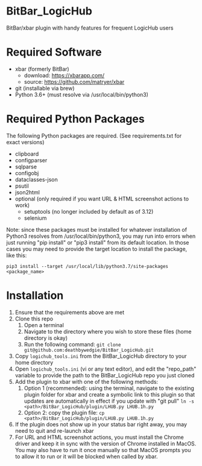 # BitBar_LogicHub
BitBar/xbar plugin with handy features for frequent LogicHub users

# Required Software
* xbar (formerly BitBar)
  * download: https://xbarapp.com/
  * source: https://github.com/matryer/xbar
* git (installable via brew)
* Python 3.6+ (must resolve via /usr/local/bin/python3)

# Required Python Packages
The following Python packages are required. (See requirements.txt for exact versions)

* clipboard
* configparser
* sqlparse
* configobj
* dataclasses-json
* psutil
* json2html
* optional (only required if you want URL & HTML screenshot actions to work)
  * setuptools (no longer included by default as of 3.12)
  * selenium

Note: since these packages must be installed for whatever installation of 
Python3 resolves from /usr/local/bin/python3, you may run into errors when just 
running "pip install" or "pip3 install" from its default location. In those 
cases you may need to provide the target location to install the package, like 
this:

`pip3 install --target /usr/local/lib/python3.7/site-packages <package_name>`


# Installation
1. Ensure that the requirements above are met
2. Clone this repo
   1. Open a terminal
   2. Navigate to the directory where you wish to store these files (home directory is okay)
   3. Run the following command: `git clone git@github.com:deathbywedgie/BitBar_LogicHub.git`
3. Copy `logichub_tools.ini` from the BitBar_LogicHub directory to your home directory
4. Open `logichub_tools.ini` (vi or any text editor), and edit the "repo_path" variable to provide the path to the BitBar_LogicHub repo you just cloned
5. Add the plugin to xbar with one of the following methods:
   1. Option 1 (recommended): using the terminal, navigate to the existing plugin folder for xbar and create a symbolic link to this plugin so that updates are automatically in effect if you update with "git pull" `ln -s <path>/BitBar_LogicHub/plugin/LHUB.py LHUB.1h.py`
   2. Option 2: copy the plugin file: `cp <path>/BitBar_LogicHub/plugin/LHUB.py LHUB.1h.py`
6. If the plugin does not show up in your status bar right away, you may need to quit and re-launch xbar
7. For URL and HTML screenshot actions, you must install the Chrome driver and keep it in sync with the version of Chrome installed in MacOS. You may also have to run it once manually so that MacOS prompts you to allow it to run or it will be blocked when called by xbar.
